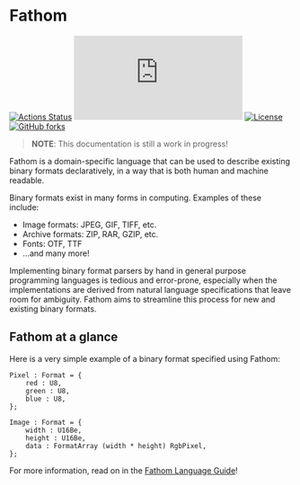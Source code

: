 # Fathom

[![Actions Status][actions-badge]][actions-url]
[![Matrix][matrix-badge]][matrix-lobby]
[![License][license-badge]][license-url]
[![GitHub forks][forks-badge]][github-url]

[actions-badge]: https://github.com/yeslogic/fathom/workflows/ci/badge.svg
[actions-url]: https://github.com/yeslogic/fathom/actions
[matrix-badge]: https://img.shields.io/matrix/fathom-lang:matrix.org?label=%23fathom-lang%3Amatrix.org
[matrix-lobby]: https://app.element.io/#/room/#fathom-lang:matrix.org
[license-badge]: https://img.shields.io/github/license/yeslogic/fathom
[license-url]: https://github.com/yeslogic/fathom/blob/master/LICENSE
[forks-badge]: https://img.shields.io/github/forks/yeslogic/fathom?style=social
[github-url]: https://github.com/yeslogic/fathom

> **NOTE**: This documentation is still a work in progress!

Fathom is a domain-specific language that can be used to describe existing binary formats declaratively,
in a way that is both human and machine readable.

Binary formats exist in many forms in computing. Examples of these include:

- Image formats: JPEG, GIF, TIFF, etc.
- Archive formats: ZIP, RAR, GZIP, etc.
- Fonts: OTF, TTF
- &hellip;and many more!

Implementing binary format parsers by hand in general purpose programming languages is tedious and error-prone,
especially when the implementations are derived from natural language specifications that leave room for ambiguity.
Fathom aims to streamline this process for new and existing binary formats.

## Fathom at a glance

Here is a very simple example of a binary format specified using Fathom:

```fathom
Pixel : Format = {
    red : U8,
    green : U8,
    blue : U8,
};

Image : Format = {
    width : U16Be,
    height : U16Be,
    data : FormatArray (width * height) RgbPixel,
};
```

For more information, read on in the [Fathom Language Guide](./guide.md)!
